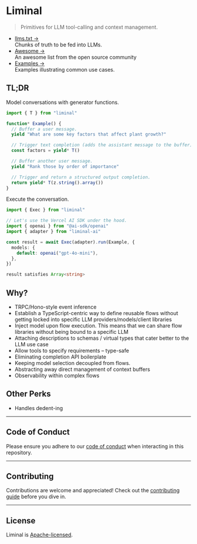 # Liminal

> Primitives for LLM tool-calling and context management.

- [llms.txt &rarr;](./llms.txt)<br />Chunks of truth to be fed into LLMs.
- [Awesome &rarr;](./AWESOME.md)<br />An awesome list from the open source
  community
- [Examples &rarr;](https://liminal.land/examples)<br />Examples illustrating
  common use cases.

## TL;DR

Model conversations with generator functions.

```ts
import { T } from "liminal"

function* Example() {
  // Buffer a user message.
  yield "What are some key factors that affect plant growth?"

  // Trigger text completion (adds the assistant message to the buffer).
  const factors = yield* T()

  // Buffer another user message.
  yield "Rank those by order of importance"

  // Trigger and return a structured output completion.
  return yield* T(z.string().array())
}
```

Execute the conversation.

```ts
import { Exec } from "liminal"

// Let's use the Vercel AI SDK under the hood.
import { openai } from "@ai-sdk/openai"
import { adapter } from "liminal-ai"

const result = await Exec(adapter).run(Example, {
  models: {
    default: openai("gpt-4o-mini"),
  },
})

result satisfies Array<string>
```

## Why?

- TRPC/Hono-style event inference
- Establish a TypeScript-centric way to define reusable flows without getting
  locked into specific LLM providers/models/client libraries
- Inject model upon flow execution. This means that we can share flow libraries
  without being bound to a specific LLM
- Attaching descriptions to schemas / virtual types that cater better to the LLM
  use case
- Allow tools to specify requirements – type-safe
- Eliminating completion API boilerplate
- Keeping model selection decoupled from flows.
- Abstracting away direct management of context buffers
- Observability within complex flows

## Other Perks

- Handles dedent-ing

---

## **Code of Conduct**

Please ensure you adhere to our [code of conduct](CODE_OF_CONDUCT.md) when
interacting in this repository.

---

## **Contributing**

Contributions are welcome and appreciated! Check out the
[contributing guide](CONTRIBUTING.md) before you dive in.

---

## **License**

Liminal is [Apache-licensed](LICENSE).
